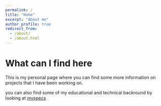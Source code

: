 ```yaml
---
permalink: /
title: "Home"
excerpt: "About me"
author_profile: true
redirect_from: 
  - /about/
  - /about.html
---
```


What can I find here
======
This is my personal page where you can find some more information on projects that I have been working on.

you can also find some of my educational and technical backround by looking at [myspecs](/cv)